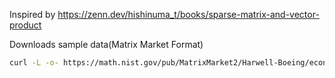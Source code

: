 Inspired by https://zenn.dev/hishinuma_t/books/sparse-matrix-and-vector-product

Downloads sample data(Matrix Market Format)
```bash
curl -L -o- https://math.nist.gov/pub/MatrixMarket2/Harwell-Boeing/econaus/orani678.mtx.gz | zcat > test.mtx
```

